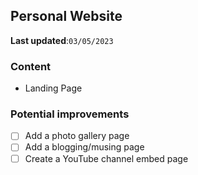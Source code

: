 ## Personal Website

**Last updated**:`03/05/2023`

### Content

- Landing Page

### Potential improvements

- [ ] Add a photo gallery page
- [ ] Add a blogging/musing page
- [ ] Create a YouTube channel embed page
